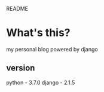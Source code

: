README

# What's this?
my personal blog powered by django

## version
python - 3.7.0
django - 2.1.5
